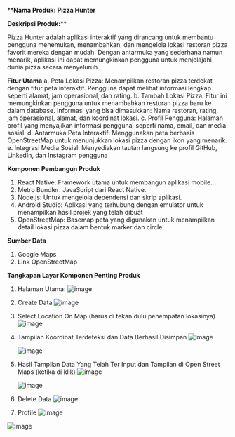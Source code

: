 ****Nama Produk: Pizza Hunter**

**Deskripsi Produk:**** 

Pizza Hunter adalah aplikasi interaktif yang dirancang untuk membantu pengguna menemukan, menambahkan, dan mengelola lokasi restoran pizza favorit mereka dengan mudah. Dengan antarmuka yang sederhana namun menarik, aplikasi ini dapat memungkinkan pengguna untuk menjelajahi dunia pizza secara menyeluruh.

**Fitur Utama**
a. Peta Lokasi Pizza:
Menampilkan restoran pizza terdekat dengan fitur peta interaktif.
Pengguna dapat melihat informasi lengkap seperti alamat, jam operasional, dan rating.
b. Tambah Lokasi Pizza:
Fitur ini memungkinkan pengguna untuk menambahkan restoran pizza baru ke dalam database.
Informasi yang bisa dimasukkan: Nama restoran, rating, jam operasional, alamat, dan koordinat lokasi.
c. Profil Pengguna: 
Halaman profil yang menyajikan informasi pengguna, seperti nama, email, dan media sosial.
d. Antarmuka Peta Interaktif:
Menggunakan peta berbasis OpenStreetMap untuk menunjukkan lokasi pizza dengan ikon yang menarik.
e. Integrasi Media Sosial: 
Menyediakan tautan langsung ke profil GitHub, LinkedIn, dan Instagram pengguna

**Komponen Pembangun Produk**
1. React Native: Framework utama untuk membangun aplikasi mobile.
2. Metro Bundler: JavaScript dari React Native.
3. Node.js: Untuk mengelola dependensi dan skrip aplikasi.
4. Android Studio: Aplikasi yang terhubung dengan emulator untuk menampilkan hasil projek yang telah dibuat
5. OpenStreetMap: Basemap peta yang digunakan untuk menampilkan detail lokasi pizza dalam bentuk marker dan circle.

**Sumber Data**
1. Google Maps
2. Link OpenStreetMap

**Tangkapan Layar Komponen Penting Produk**
1. Halaman Utama:
   ![image](https://github.com/user-attachments/assets/756d2017-6236-4382-b720-8efff87588bf)


2. Create Data
   ![image](https://github.com/user-attachments/assets/80f528bd-fcdf-4a9f-a11d-e55bbb294d2c)
   

4. Select Location On Map (harus di tekan dulu penempatan lokasinya)
   ![image](https://github.com/user-attachments/assets/587da938-205e-4743-8e29-427bfcf90769)
   

6. Tampilan Koordinat Terdeteksi dan Data Berhasil Disimpan
   ![image](https://github.com/user-attachments/assets/3c7b7638-5e22-49f5-a1a1-f98439ee54a1)
   
   ![image](https://github.com/user-attachments/assets/a14397f6-2127-46b7-9e44-52f69fc269fc)


8. Hasil Tampilan Data Yang Telah Ter Input dan Tampilan di Open Street Maps (ketika di klik)
   ![image](https://github.com/user-attachments/assets/8322a936-b58c-43bd-a461-94527007d754)
   
   ![image](https://github.com/user-attachments/assets/cedbb4d9-ec39-408e-bd05-10af29c1d3b8)


10. Delete Data
   ![image](https://github.com/user-attachments/assets/e316caf5-4976-4907-9d92-458e5ae46e25)


12. Profile
   ![image](https://github.com/user-attachments/assets/c90ac0cc-6820-47ee-8fcd-dba7df478690)

   ![image](https://github.com/user-attachments/assets/7f9e66d2-eec0-4295-8d98-c980f13eb495)










